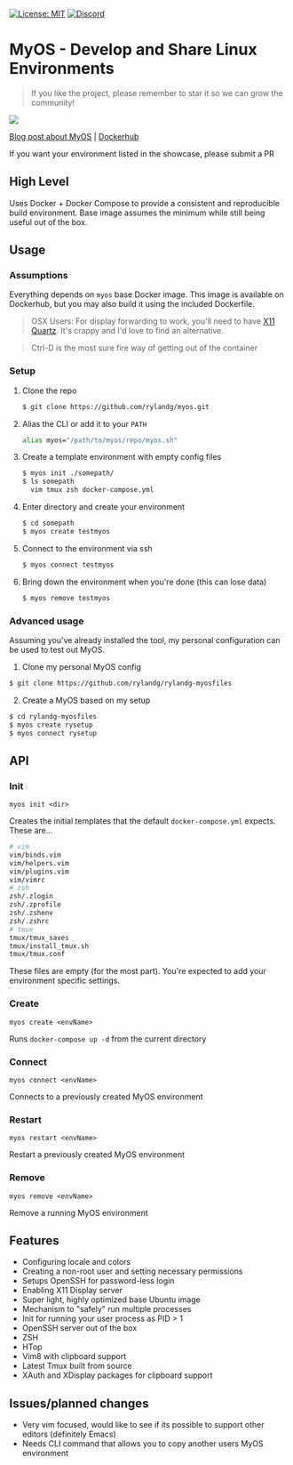 [![License: MIT](https://img.shields.io/badge/License-MIT-yellow.svg)](https://opensource.org/licenses/MIT) [![Discord](https://img.shields.io/discord/586605046758637569.svg)](https://discord.gg/XXTvhdv)
# MyOS - Develop and Share Linux Environments

> If you like the project, please remember to star it so we can grow the community!

![](./myos.gif)

[Blog post about MyOS](https://cdevn.com/my-os) |      [Dockerhub](https://cloud.docker.com/repository/docker/rylandg/myos)

If you want your environment listed in the showcase, please submit a PR

## High Level

Uses Docker + Docker Compose to provide a consistent and reproducible build environment. Base image assumes the minimum while still being useful out of the box.

## Usage

### Assumptions

Everything depends on `myos` base Docker image. This image is available on Dockerhub, but you may also build it using the included Dockerfile.

> OSX Users: For display forwarding to work, you'll need to have [X11 Quartz](http://osxdaily.com/2012/12/02/x11-mac-os-x-xquartz/). It's crappy and I'd love to find an alternative.

> Ctrl-D is the most sure fire way of getting out of the container

### Setup

1. Clone the repo

    ```bash
    $ git clone https://github.com/rylandg/myos.git
    ```

1. Alias the CLI or add it to your `PATH`

    ```bash
    alias myos="/path/to/myos/repo/myos.sh"
    ```

1. Create a template environment with empty config files

    ```bash
    $ myos init ./somepath/
    $ ls somepath
      vim tmux zsh docker-compose.yml
    ```

1. Enter directory and create your environment

    ```bash
    $ cd somepath
    $ myos create testmyos 
    ```

1. Connect to the environment via ssh

    ```bash
    $ myos connect testmyos
    ```

1. Bring down the environment when you're done (this can lose data)

    ```bash
    $ myos remove testmyos
    ```

### Advanced usage

Assuming you've already installed the tool, my personal configuration can be used to test out MyOS.

1. Clone my personal MyOS config

```bash
$ git clone https://github.com/rylandg/rylandg-myosfiles
```

2. Create a MyOS based on my setup

```bash
$ cd rylandg-myosfiles
$ myos create rysetup
$ myos connect rysetup
```

## API

### Init
`myos init <dir>`

Creates the initial templates that the default `docker-compose.yml` expects. These are...

```bash
# vim
vim/binds.vim
vim/helpers.vim
vim/plugins.vim
vim/vimrc
# zsh
zsh/.zlogin
zsh/.zprofile
zsh/.zshenv
zsh/.zshrc
# tmux
tmux/tmux_saves
tmux/install_tmux.sh
tmux/tmux.conf
```

These files are empty (for the most part). You're expected to add your environment specific settings.

### Create
`myos create <envName>`

Runs `docker-compose up -d` from the current directory

### Connect
`myos connect <envName>`

Connects to a previously created MyOS environment


### Restart

`myos restart <envName>`

Restart a previously created MyOS environment

### Remove

`myos remove <envName>`

Remove a running MyOS environment

## Features

* Configuring locale and colors
* Creating a non-root user and setting necessary permissions
* Setups OpenSSH for password-less login
* Enabling X11 Display server
* Super light, highly optimized base Ubuntu image
* Mechanism to "safely" run multiple processes
* Init for running your user process as PID > 1
* OpenSSH server out of the box
* ZSH
* HTop
* Vim8 with clipboard support
* Latest Tmux built from source
* XAuth and XDisplay packages for clipboard support


## Issues/planned changes

* Very vim focused, would like to see if its possible to support other editors (definitely Emacs)
* Needs CLI command that allows you to copy another users MyOS environment
